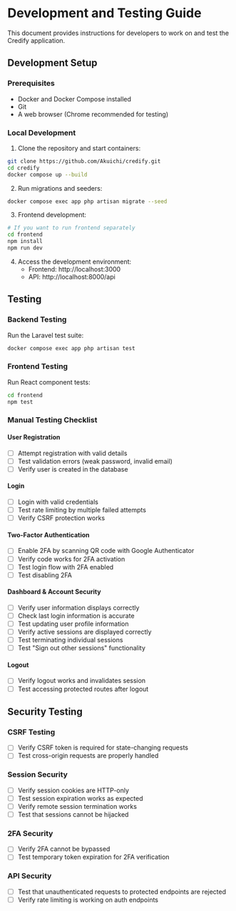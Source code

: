 # Development and Testing Guide

This document provides instructions for developers to work on and test the Credify application.

## Development Setup

### Prerequisites
- Docker and Docker Compose installed
- Git
- A web browser (Chrome recommended for testing)

### Local Development

1. Clone the repository and start containers:
```bash
git clone https://github.com/Akuichi/credify.git
cd credify
docker compose up --build
```

2. Run migrations and seeders:
```bash
docker compose exec app php artisan migrate --seed
```

3. Frontend development:
```bash
# If you want to run frontend separately
cd frontend
npm install
npm run dev
```

4. Access the development environment:
   - Frontend: http://localhost:3000
   - API: http://localhost:8000/api

## Testing

### Backend Testing

Run the Laravel test suite:
```bash
docker compose exec app php artisan test
```

### Frontend Testing

Run React component tests:
```bash
cd frontend
npm test
```

### Manual Testing Checklist

#### User Registration
- [ ] Attempt registration with valid details
- [ ] Test validation errors (weak password, invalid email)
- [ ] Verify user is created in the database

#### Login
- [ ] Login with valid credentials
- [ ] Test rate limiting by multiple failed attempts
- [ ] Verify CSRF protection works

#### Two-Factor Authentication
- [ ] Enable 2FA by scanning QR code with Google Authenticator
- [ ] Verify code works for 2FA activation
- [ ] Test login flow with 2FA enabled
- [ ] Test disabling 2FA

#### Dashboard & Account Security
- [ ] Verify user information displays correctly
- [ ] Check last login information is accurate
- [ ] Test updating user profile information
- [ ] Verify active sessions are displayed correctly
- [ ] Test terminating individual sessions
- [ ] Test "Sign out other sessions" functionality

#### Logout
- [ ] Verify logout works and invalidates session
- [ ] Test accessing protected routes after logout

## Security Testing

### CSRF Testing
- [ ] Verify CSRF token is required for state-changing requests
- [ ] Test cross-origin requests are properly handled

### Session Security
- [ ] Verify session cookies are HTTP-only
- [ ] Test session expiration works as expected
- [ ] Verify remote session termination works
- [ ] Test that sessions cannot be hijacked

### 2FA Security
- [ ] Verify 2FA cannot be bypassed
- [ ] Test temporary token expiration for 2FA verification

### API Security
- [ ] Test that unauthenticated requests to protected endpoints are rejected
- [ ] Verify rate limiting is working on auth endpoints